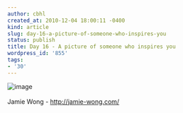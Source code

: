 ```yaml
---
author: cbhl
created_at: 2010-12-04 18:00:11 -0400
kind: article
slug: day-16-a-picture-of-someone-who-inspires-you
status: publish
title: Day 16 - A picture of someone who inspires you
wordpress_id: '855'
tags:
- '30'
---
```


![image](//images.michael-chang.ca/blog/wp-content/uploads/2010/12/wpid-IMG_1682-300x225.jpg)\
\
Jamie Wong - http://jamie-wong.com/
